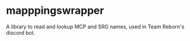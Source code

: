 # mapppingswrapper
A library to read and lookup MCP and SRG names, used in Team Reborn's discord bot.
